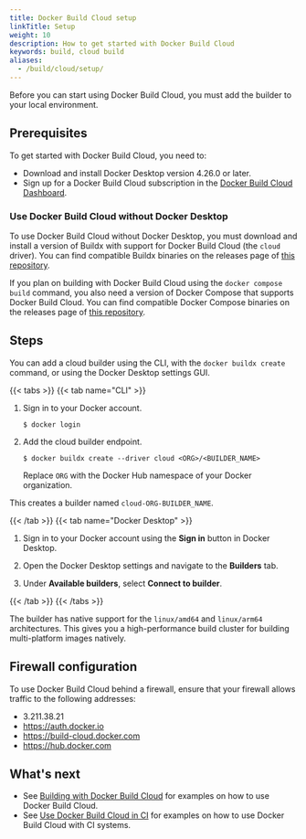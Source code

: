 ```yaml
---
title: Docker Build Cloud setup
linkTitle: Setup
weight: 10
description: How to get started with Docker Build Cloud
keywords: build, cloud build
aliases:
  - /build/cloud/setup/
---
```


Before you can start using Docker Build Cloud, you must add the builder to your local
environment.

## Prerequisites

To get started with Docker Build Cloud, you need to:

- Download and install Docker Desktop version 4.26.0 or later.
- Sign up for a Docker Build Cloud subscription in the [Docker Build Cloud Dashboard](https://build.docker.com/).

### Use Docker Build Cloud without Docker Desktop

To use Docker Build Cloud without Docker Desktop, you must download and install
a version of Buildx with support for Docker Build Cloud (the `cloud` driver).
You can find compatible Buildx binaries on the releases page of
[this repository](https://github.com/docker/buildx-desktop).

If you plan on building with Docker Build Cloud using the `docker compose
build` command, you also need a version of Docker Compose that supports Docker
Build Cloud. You can find compatible Docker Compose binaries on the releases
page of [this repository](https://github.com/docker/compose-desktop).

## Steps

You can add a cloud builder using the CLI, with the `docker buildx create`
command, or using the Docker Desktop settings GUI.

{{< tabs >}}
{{< tab name="CLI" >}}

1. Sign in to your Docker account.

   ```console
   $ docker login
   ```

2. Add the cloud builder endpoint.

   ```console
   $ docker buildx create --driver cloud <ORG>/<BUILDER_NAME>
   ```

   Replace `ORG` with the Docker Hub namespace of your Docker organization.

This creates a builder named `cloud-ORG-BUILDER_NAME`.

{{< /tab >}}
{{< tab name="Docker Desktop" >}}

1. Sign in to your Docker account using the **Sign in** button in Docker Desktop.

2. Open the Docker Desktop settings and navigate to the **Builders** tab.

3. Under **Available builders**, select **Connect to builder**.

{{< /tab >}}
{{< /tabs >}}

The builder has native support for the `linux/amd64` and `linux/arm64`
architectures. This gives you a high-performance build cluster for building
multi-platform images natively.

## Firewall configuration

To use Docker Build Cloud behind a firewall, ensure that your firewall allows
traffic to the following addresses:

- 3.211.38.21
- https://auth.docker.io
- https://build-cloud.docker.com
- https://hub.docker.com

## What's next

- See [Building with Docker Build Cloud](usage.md) for examples on how to use Docker Build Cloud.
- See [Use Docker Build Cloud in CI](ci.md) for examples on how to use Docker Build Cloud with CI systems.
